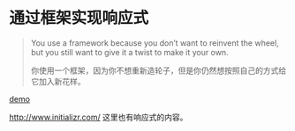 # 通过框架实现响应式

>You use a framework because you don’t want to reinvent the wheel, but you still want to give it a twist to make it your own.
>
>你使用一个框架，因为你不想重新造轮子，但是你仍然想按照自己的方式给它加入新花样。

[demo](http://book.haoduoshipin.com/go-responsive/demo/framework/)

http://www.initializr.com/ 这里也有响应式的内容。
